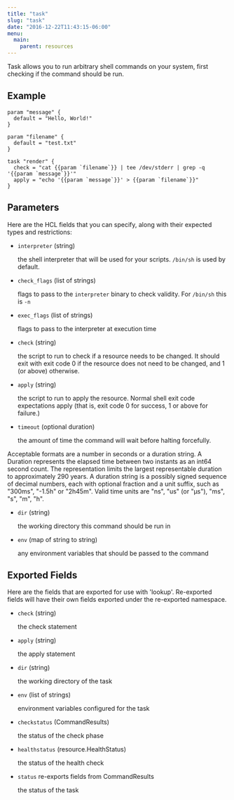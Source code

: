 ```yaml
---
title: "task"
slug: "task"
date: "2016-12-22T11:43:15-06:00"
menu:
  main:
    parent: resources
---
```



Task allows you to run arbitrary shell commands on your system, first
checking if the command should be run.


## Example

```hcl
param "message" {
  default = "Hello, World!"
}

param "filename" {
  default = "test.txt"
}

task "render" {
  check = "cat {{param `filename`}} | tee /dev/stderr | grep -q '{{param `message`}}'"
  apply = "echo '{{param `message`}}' > {{param `filename`}}"
}

```


## Parameters

Here are the HCL fields that you can specify, along with their expected types
and restrictions:


- `interpreter` (string)

  the shell interpreter that will be used for your scripts. `/bin/sh` is
used by default.

- `check_flags` (list of strings)

  flags to pass to the `interpreter` binary to check validity. For
`/bin/sh` this is `-n`

- `exec_flags` (list of strings)

  flags to pass to the interpreter at execution time

- `check` (string)

  the script to run to check if a resource needs to be changed. It should
exit with exit code 0 if the resource does not need to be changed, and
1 (or above) otherwise.

- `apply` (string)

  the script to run to apply the resource. Normal shell exit code
expectations apply (that is, exit code 0 for success, 1 or above for
failure.)

- `timeout` (optional duration)

  the amount of time the command will wait before halting forcefully.

Acceptable formats are a number in seconds or a duration string. A Duration
represents the elapsed time between two instants as an int64 second count.
The representation limits the largest representable duration to approximately
290 years. A duration string is a possibly signed sequence of decimal numbers,
each with optional fraction and a unit suffix, such as "300ms", "-1.5h" or
"2h45m". Valid time units are "ns", "us" (or "µs"), "ms", "s", "m", "h".

- `dir` (string)

  the working directory this command should be run in

- `env` (map of string to string)

  any environment variables that should be passed to the command


## Exported Fields

Here are the fields that are exported for use with 'lookup'.  Re-exported fields
will have their own fields exported under the re-exported namespace.


- `check` (string)

  the check statement
 
- `apply` (string)

  the apply statement
 
- `dir` (string)

  the working directory of the task
 
- `env` (list of strings)

  environment variables configured for the task
 
- `checkstatus` (CommandResults)

  the status of the check phase
 
- `healthstatus` (resource.HealthStatus)

  the status of the health check
 
- `status` re-exports fields from CommandResults

  the status of the task
  

